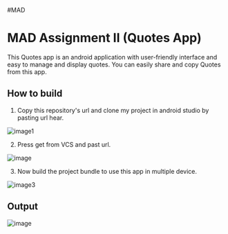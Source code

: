 #MAD
# MAD Assignment II (Quotes App)

This Quotes app is an android application with user-friendly interface and easy to manage and display quotes. You can easily share and copy Quotes from this app.


## How to build

1. Copy this repository's url and clone my project in android studio by pasting url hear.

![image1](https://user-images.githubusercontent.com/87127526/146227052-12ddf4ef-81fa-4488-9463-b61d8de07070.jpg)  

2. Press get from VCS and past url.


![image](https://user-images.githubusercontent.com/84489096/146390567-0947301c-bb4a-4a39-986a-63de590d6379.png)

3. Now build the project bundle to use this app in multiple device.
 
![image3](https://user-images.githubusercontent.com/87127526/146242535-bbfb3027-3638-48ff-87c4-bf5095e00aea.png)


 
## Output

![image](https://user-images.githubusercontent.com/84489096/146391062-c91fc140-fbec-4218-9965-f36624ed59d9.png)
